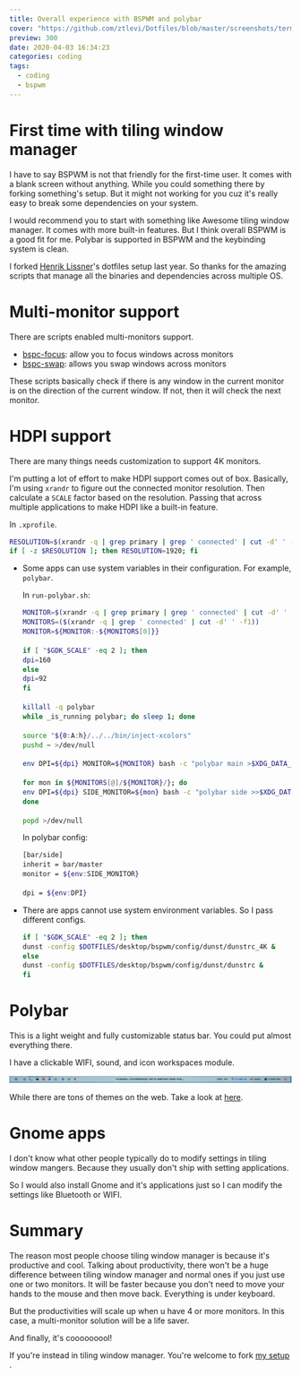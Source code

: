 ```yaml
---
title: Overall experience with BSPWM and polybar
cover: "https://github.com/ztlevi/Dotfiles/blob/master/screenshots/terminal.jpg?raw=true"
preview: 300
date: 2020-04-03 16:34:23
categories: coding
tags:
  - coding
  - bspwm
---
```


# First time with tiling window manager

I have to say BSPWM is not that friendly for the first-time user. It comes with a blank screen
without anything. While you could something there by forking something's setup. But it might not
working for you cuz it's really easy to break some dependencies on your system.

I would recommend you to start with something like Awesome tiling window manager. It comes with more
built-in features. But I think overall BSPWM is a good fit for me. Polybar is supported in BSPWM and
the keybinding system is clean.

I forked [Henrik Lissner](https://github.com/hlissner)'s dotfiles setup last year. So thanks for the
amazing scripts that manage all the binaries and dependencies across multiple OS.

<!--more-->

# Multi-monitor support

There are scripts enabled multi-monitors support.

- [bspc-focus](https://github.com/ztlevi/Dotfiles/blob/master/desktop/bspwm/bin/bspc-focus): allow
  you to focus windows across monitors
- [bspc-swap](https://github.com/ztlevi/Dotfiles/blob/master/desktop/bspwm/bin/bspc-swap): allows
  you swap windows across monitors

These scripts basically check if there is any window in the current monitor is on the direction of
the current window. If not, then it will check the next monitor.

# HDPI support

There are many things needs customization to support 4K monitors.

I'm putting a lot of effort to make HDPI support comes out of box. Basically, I'm using `xrandr` to
figure out the connected monitor resolution. Then calculate a `SCALE` factor based on the
resolution. Passing that across multiple applications to make HDPI like a built-in feature.

In `.xprofile`.

```bash
RESOLUTION=$(xrandr -q | grep primary | grep ' connected' | cut -d' ' -f4 | cut -d 'x' -f1)
if [ -z $RESOLUTION ]; then RESOLUTION=1920; fi
```

- Some apps can use system variables in their configuration. For example, `polybar`.

  In `run-polybar.sh`:

  ```bash
  MONITOR=$(xrandr -q | grep primary | grep ' connected' | cut -d' ' -f1)
  MONITORS=($(xrandr -q | grep ' connected' | cut -d' ' -f1))
  MONITOR=${MONITOR:-${MONITORS[0]}}

  if [ "$GDK_SCALE" -eq 2 ]; then
  dpi=160
  else
  dpi=92
  fi

  killall -q polybar
  while _is_running polybar; do sleep 1; done

  source "${0:A:h}/../../bin/inject-xcolors"
  pushd ~ >/dev/null

  env DPI=${dpi} MONITOR=${MONITOR} bash -c "polybar main >$XDG_DATA_HOME/polybar.log 2>&1 &"

  for mon in ${MONITORS[@]/${MONITOR}/}; do
  env DPI=${dpi} SIDE_MONITOR=${mon} bash -c "polybar side >>$XDG_DATA_HOME/polybar.log 2>&1 &"
  done

  popd >/dev/null
  ```

  In polybar config:

  ```bash
  [bar/side]
  inherit = bar/master
  monitor = ${env:SIDE_MONITOR}

  dpi = ${env:DPI}
  ```

- There are apps cannot use system environment variables. So I pass different configs.

  ```bash
  if [ "$GDK_SCALE" -eq 2 ]; then
  dunst -config $DOTFILES/desktop/bspwm/config/dunst/dunstrc_4K &
  else
  dunst -config $DOTFILES/desktop/bspwm/config/dunst/dunstrc &
  fi
  ```

# Polybar

This is a light weight and fully customizable status bar. You could put almost everything there.

I have a clickable WIFI, sound, and icon workspaces module.

![polybar](https://raw.githubusercontent.com/ztlevi/picee_images/master/common/image.soyiqyuc4wi.png)

While there are tons of themes on the web. Take a look at
[here](https://github.com/polybar/polybar).

# Gnome apps

I don't know what other people typically do to modify settings in tiling window mangers. Because
they usually don't ship with setting applications.

So I would also install Gnome and it's applications just so I can modify the settings like Bluetooth
or WIFI.

# Summary

The reason most people choose tiling window manager is because it's productive and cool. Talking
about productivity, there won't be a huge difference between tiling window manager and normal ones
if you just use one or two monitors. It will be faster because you don't need to move your hands to
the mouse and then move back. Everything is under keyboard.

But the productivities will scale up when u have 4 or more monitors. In this case, a multi-monitor
solution will be a life saver.

And finally, it's cooooooool!

If you're instead in tiling window manager. You're welcome to fork
[ my setup ](https://github.com/ztlevi/Dotfiles).
